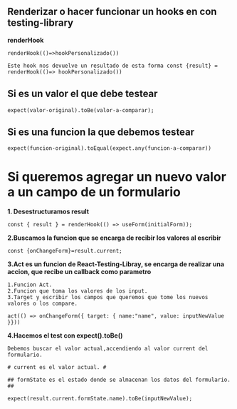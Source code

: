 ## Renderizar o hacer funcionar un hooks en con testing-library

__renderHook__
```
renderHook(()=>hookPersonalizado())
```
```
Este hook nos devuelve un resultado de esta forma const {result} = renderHook(()=> hookPersonalizado())
```
## Si es un valor el que debe testear
```
expect(valor-original).toBe(valor-a-comparar);
```

## Si es una funcion la que debemos testear
```
expect(funcion-original).toEqual(expect.any(funcion-a-comparar))
```

# Si queremos agregar un nuevo valor a un campo de un formulario
__1. Desestructuramos result__
```
const { result } = renderHook(() => useForm(initialForm));
```
__2.Buscamos la funcion que se encarga de recibir los valores al escribir__
```
const {onChangeForm}=result.current;
```
__3.Act es un funcion de React-Testing-Libray, se encarga de realizar una accion, que recibe un callback como parametro__
```
1.Funcion Act.
2.Funcion que toma los valores de los input.
3.Target y escribir los campos que queremos que tome los nuevos valores o los compare.

act(() => onChangeForm({ target: { name:"name", value: inputNewValue }}))
```
__4.Hacemos el test con expect().toBe()__
```
Debemos buscar el valor actual,accendiendo al valor current del formulario.

# current es el valor actual. #

## formState es el estado donde se almacenan los datos del formulario. ##

expect(result.current.formState.name).toBe(inputNewValue);
```
